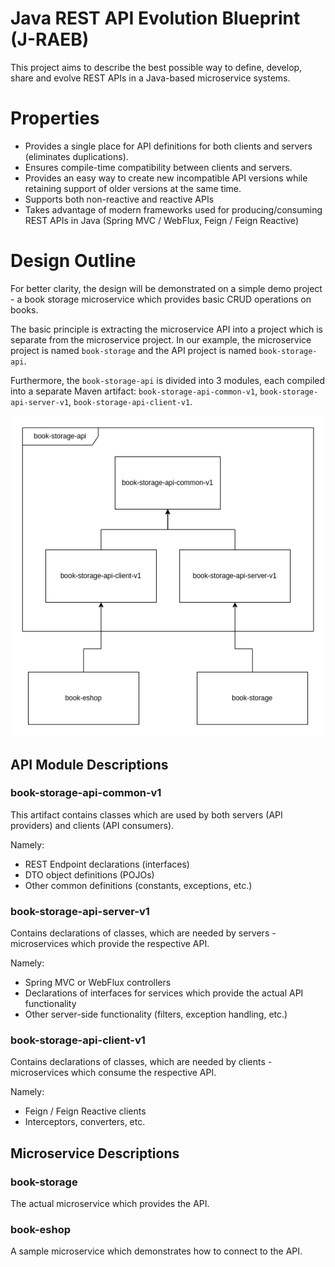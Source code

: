 # Java REST API Evolution Blueprint (J-RAEB)

This project aims to describe the best possible way to define, develop, share and evolve REST APIs in a Java-based microservice systems.

# Properties

- Provides a single place for API definitions for both clients and servers (eliminates duplications).
- Ensures compile-time compatibility between clients and servers.
- Provides an easy way to create new incompatible API versions while retaining support of older versions at the same time.
- Supports both non-reactive and reactive APIs
- Takes advantage of modern frameworks used for producing/consuming REST APIs in Java (Spring MVC / WebFlux, Feign / Feign Reactive)

# Design Outline

For better clarity, the design will be demonstrated on a simple demo project - a book storage microservice which provides basic CRUD operations on books.

The basic principle is extracting the microservice API into a project which is separate from the microservice project. In our example, the microservice project is named `book-storage` and the API project is named `book-storage-api`.

Furthermore, the `book-storage-api` is divided into 3 modules, each compiled into a separate Maven artifact: `book-storage-api-common-v1`, `book-storage-api-server-v1`, `book-storage-api-client-v1`.

![Module diagram](img/modules.png)

## API Module Descriptions

### book-storage-api-common-v1

This artifact contains classes which are used by both servers (API providers) and clients (API consumers).

Namely:

- REST Endpoint declarations (interfaces)
- DTO object definitions (POJOs)
- Other common definitions (constants, exceptions, etc.)

### book-storage-api-server-v1

Contains declarations of classes, which are needed by servers - microservices which provide the respective API.

Namely:

- Spring MVC or WebFlux controllers
- Declarations of interfaces for services which provide the actual API functionality
- Other server-side functionality (filters, exception handling, etc.)

### book-storage-api-client-v1

Contains declarations of classes, which are needed by clients - microservices which consume the respective API.

Namely:

- Feign / Feign Reactive clients
- Interceptors, converters, etc.

## Microservice Descriptions

### book-storage

The actual microservice which provides the API.

### book-eshop

A sample microservice which demonstrates how to connect to the API.
